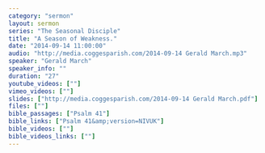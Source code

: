 ```yaml
---
category: "sermon"
layout: sermon
series: "The Seasonal Disciple"
title: "A Season of Weakness."
date: "2014-09-14 11:00:00"
audio: "http://media.coggesparish.com/2014-09-14 Gerald March.mp3"
speaker: "Gerald March"
speaker_info: ""
duration: "27"
youtube_videos: [""]
vimeo_videos: [""]
slides: ["http://media.coggesparish.com/2014-09-14 Gerald March.pdf"]
files: [""]
bible_passages: ["Psalm 41"]
bible_links: ["Psalm 41&amp;version=NIVUK"]
bible_videos: [""]
bible_videos_links: [""]
---
```


